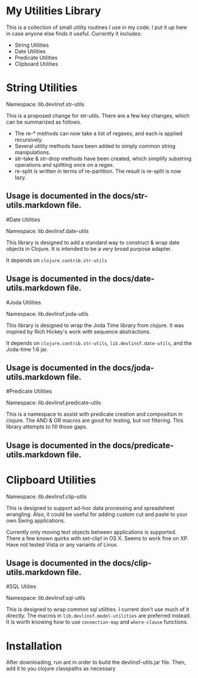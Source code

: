 # My Utilities Library 
This is a collection of small utility routines I use in my code.  I put it up here in case anyone else finds it useful. Currently it includes:

* String Utilities
* Date Utilities
* Predicate Utilities
* Clipboard Utilities

# String Utilities 

Namespace: lib.devlinsf.str-utils

This is a proposed change for str-utils.  There are a few key changes, which can be summarized as follows.

* The re-* methods can now take a list of regexes, and each is applied recursively.
* Several utility methods have been added to simply common string manipulations.
* str-take & str-drop methods have been created, which simplify substring operations and splitting once on a regex.
* re-split is written in terms of re-partition.  The result is re-split is now lazy.

## Usage is documented in the docs/str-utils.markdown file.

#Date Utilities

Namespace: lib.devlinsf.date-utils

This library is designed to add a standard way to construct & wrap date objects in Clojure.  It is intended to be a very broad purpose adapter.

It depends on `clojure.contrib.str-utils`

## Usage is documented in the docs/date-utils.markdown file.

#Joda Utilities

Namespace: lib.devlinsf.joda-utils

This library is designed to wrap the Joda Time library from clojure.  It was inspired by Rich Hickey's work with sequence abstractions.

It depends on `clojure.contrib.str-utils`, `lib.devlinsf.date-utils`, and the Joda-time 1.6 jar.

## Usage is documented in the docs/joda-utils.markdown file.

#Predicate Utilities

Namespace: lib.devlinsf.predicate-utils

This is a namespace to assist with predicate creation and composition in clojure.  The AND & OR macros are good for testing, but not filtering.
This library attempts to fill those gaps.

## Usage is documented in the docs/predicate-utils.markdown file.

# Clipboard Utilities 

Namespace: lib.devlinsf.clip-utils

This is designed to support ad-hoc data processing and spreadsheet wrangling.  Also, it could be useful for adding custom cut and paste to your own Swing applications.

Currently only moving text objects between applications is supported.  There a few known quirks with set-clip! in OS X.  Seems to work fine on XP.  Have not tested Vista or any variants of Linux.

## Usage is documented in the docs/clip-utils.markdown file.

#SQL Utilies

Namespace: lib.devlinsf.sql-utils

This is designed to wrap common sql utilities.  I current don't use much of it directly.  The macros in `lib.devlinsf.model-utilities` are preferred instead.  It is worth
knowing how to use `connection-map` and `where-clause` functions.

# Installation

After downloading, run ant in order to build the devlinsf-utils.jar file.  Then, add it to you clojure classpaths as necessary
